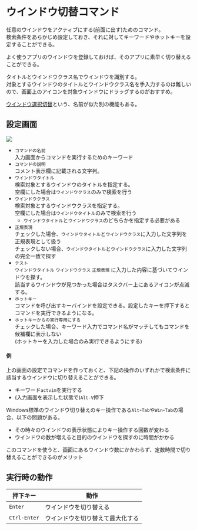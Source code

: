 # ウインドウ切替コマンド

任意のウインドウをアクティブにする(前面に出す)ためのコマンド。  
検索条件をあらかじめ設定しておき、それに対してキーワードやホットキーを設定することができる。  

よく使うアプリのウインドウを登録しておけば、そのアプリに素早く切り替えることができる。

タイトルとウインドウクラス名でウインドウを識別する。  
対象とするウインドウのタイトルとウインドウクラス名を手入力するのは難しいので、画面上のアイコンを対象ウインドウにドラッグするのがおすすめ。

[ウインドウ選択切替](#ウインドウ選択切替)という、名前が似た別の機能もある。

## 設定画面

![](../image/edit-windowactivatecommand.png)

- `コマンドの名前`  
入力画面からコマンドを実行するためのキーワード
- `コマンドの説明`  
コメント表示欄に記載される文字列。
- `ウインドウタイトル`  
検索対象とするウインドウのタイトルを指定する。  
空欄にした場合は`ウインドウクラス`のみで検索を行う
- `ウインドウクラス`  
検索対象とするウインドウクラスを指定する。  
空欄にした場合は`ウインドウタイトル`のみで検索を行う
  - `ウインドウタイトル`と`ウインドウクラス`のどちらかを指定する必要がある
- `正規表現`  
チェックした場合、`ウインドウタイトル`と`ウインドウクラス`に入力した文字列を正規表現として扱う  
チェックしない場合、`ウインドウタイトル`と`ウインドウクラス`に入力した文字列の完全一致で探す
- `テスト`  
`ウインドウタイトル` `ウインドウクラス` `正規表現` に入力した内容に基づいてウインドウを探す。  
該当するウインドウが見つかった場合はタスクバー上にあるアイコンが点滅する。
- `ホットキー`  
コマンドを呼び出すキーバインドを設定できる。設定したキーを押下するとコマンドを実行できるようになる。
- `ホットキーからの実行専用にする`  
チェックした場合、キーワード入力でコマンド名がマッチしてもコマンドを候補欄に表示しない  
(ホットキーを入力した場合のみ実行できるようにする)

#### 例  

上の画面の設定でコマンドを作っておくと、下記の操作のいずれかで検索条件に該当するウインドウに切り替えることができる。  

- キーワード`actvim`を実行する
- (入力画面を表示した状態で)`Alt-V`押下

Windows標準のウインドウ切り替えのキー操作である`Alt`-`Tab`や`Win`-`Tab`の場合、以下の問題がある。

- その時々のウインドウの表示状態によりキー操作する回数が変わる
- ウインドウの数が増えると目的のウインドウを探すのに時間がかかる

このコマンドを使うと、画面にあるウインドウ数にかかわらず、定数時間で切り替えることができるのがメリット


## 実行時の動作

|押下キー|動作|
|--|--|
|`Enter`|ウインドウを切り替える|
|`Ctrl-Enter`|ウインドウを切り替えて最大化する|

